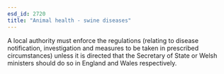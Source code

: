 ```yaml
---
esd_id: 2720
title: "Animal health - swine diseases"
---
```


A local authority must enforce the regulations (relating to disease notification, investigation and measures to be taken in prescribed circumstances) unless it is directed that the Secretary of State or Welsh ministers should do so in England and Wales respectively.

